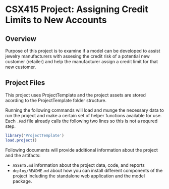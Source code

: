 # CSX415 Project: Assigning Credit Limits to New Accounts

## Overview

Purpose of this project is to examine if a model can be developed to assist jewelry manufacturers with assesing the credit risk of a potential new customer (retailer) and help the manufacturer assign a credit limit for that new customer.

## Project Files

This project uses ProjectTemplate and the project assets are stored acording to the ProjectTemplate folder structure.

Running the following commands will load and munge the necessary data to run the project and make a certain set of helper functions available for use. Each `.Rmd` file already calls the following two lines so this is not a requred step.

``` r
library('ProjectTemplate')
load.project()
```

Following documents will provide additional information about the project and the artifacts:

* `ASSETS.md` information about the project data, code, and reports  
* `deploy/README.md` about how you can install different components of the project including the standalone web application and the model package.
